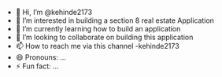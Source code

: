 - 👋 Hi, I’m @kehinde2173
- 👀 I’m interested in building a section 8 real estate Application
- 🌱 I’m currently learning how to build an application
- 💞️ I’m looking to collaborate on building this application
- 📫 How to reach me via this channel -kehinde2173
- 😄 Pronouns: ...
- ⚡ Fun fact: ...

<!---
kehinde2173/kehinde2173 is a ✨ special ✨ repository because its `README.md` (this file) appears on your GitHub profile.
You can click the Preview link to take a look at your changes.
--->
